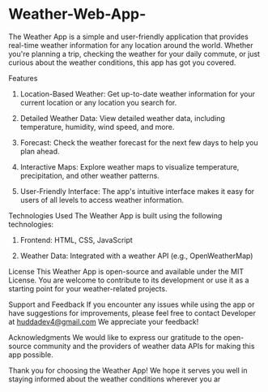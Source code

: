 # Weather-Web-App-
The Weather App is a simple and user-friendly application that provides real-time weather information for any location around the world. Whether you're planning a trip, checking the weather for your daily commute, or just curious about the weather conditions, this app has got you covered.


Features
1. Location-Based Weather: Get up-to-date weather information for your current location or any location you search for.

2. Detailed Weather Data: View detailed weather data, including temperature, humidity, wind speed, and more.

3. Forecast: Check the weather forecast for the next few days to help you plan ahead.

4. Interactive Maps: Explore weather maps to visualize temperature, precipitation, and other weather patterns.

5. User-Friendly Interface: The app's intuitive interface makes it easy for users of all levels to access weather information.





Technologies Used
The Weather App is built using the following technologies:

1. Frontend: HTML, CSS, JavaScript

2. Weather Data: Integrated with a weather API (e.g., OpenWeatherMap)



License
This Weather App is open-source and available under the MIT License. You are welcome to contribute to its development or use it as a starting point for your weather-related projects.



Support and Feedback
If you encounter any issues while using the app or have suggestions for improvements, please feel free to contact Developer at huddadev4@gmail.com We appreciate your feedback!



Acknowledgments
We would like to express our gratitude to the open-source community and the providers of weather data APIs for making this app possible.

Thank you for choosing the Weather App! We hope it serves you well in staying informed about the weather conditions wherever you ar
